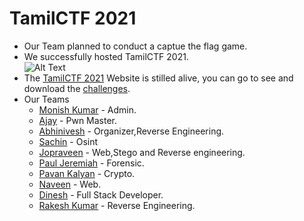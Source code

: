 # TamilCTF 2021
- Our Team planned to conduct a captue the flag game.
- We successfully hosted TamilCTF 2021.<br />
![Alt Text](https://github.com/Cyber-Hackz/tamilctf2021-writeups/edit/main/img/webiste.png)<br />
- The [TamilCTF 2021](https://exploiteverythingtamil.github.io/index.html) Website is stilled alive, you can go to see and download the [challenges](https://exploiteverythingtamil.github.io/challenges.html). 
- Our Teams 
  - [Monish Kumar](https://github.com/AidenPearce369/) - Admin.
  - [Ajay](https://github.com/TamilHackz) - Pwn Master.
  - [Abhinivesh](https://github.com/Abhinivesh27) - Organizer,Reverse Engineering.
  - [Sachin](https://github.com/SachinSIP) - Osint
  - [Jopraveen](https://github.com/jopraveen) - Web,Stego and Reverse engineering.
  - [Paul Jeremiah](https://www.github.com/0xcyberpj) - Forensic.
  - [Pavan Kalyan](https://twitter.com/0xOv3r_H4uL) - Crypto.
  - [Naveen](https://github.com/RabbitFoRed) - Web.
  - [Dinesh](https://github.com/dnshko) - Full Stack Developer.
  - [Rakesh Kumar](https://github.com/Cyber-Hackz) - Reverse Engineering.
